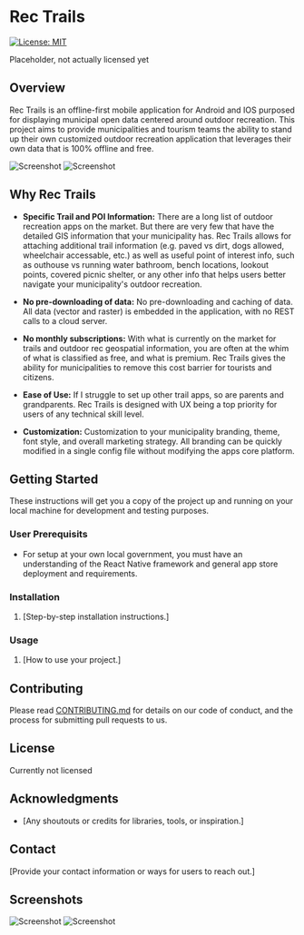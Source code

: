 # Rec Trails

[![License: MIT](https://img.shields.io/badge/License-MIT-yellow.svg)](https://opensource.org/licenses/MIT)

Placeholder, not actually licensed yet

## Overview

Rec Trails is an offline-first mobile application for Android and IOS purposed for displaying municipal open data centered around outdoor recreation.
This project aims to provide municipalities and tourism teams the ability to stand up their own customized outdoor recreation application that leverages their own data that is 100% offline and free. 

![Screenshot](screenshots/screenshot1.png)
![Screenshot](screenshots/screenshot2.png)

## Why Rec Trails

- **Specific Trail and POI Information:** There are a long list of outdoor recreation apps on the market. But there are very few that have the detailed GIS information that your municipality has. Rec Trails allows for attaching additional trail information (e.g. paved vs dirt, dogs allowed, wheelchair accessable, etc.) as well as useful point of interest
  info, such as outhouse vs running water bathroom, bench locations, lookout points, covered picnic shelter, or any other info that helps users better navigate your municipality's outdoor recreation. 
  
- **No pre-downloading of data:** No pre-downloading and caching of data. All data (vector and raster) is embedded in the application, with no REST calls to a cloud server.
  
- **No monthly subscriptions:** With what is currently on the market for trails and outdoor rec geospatial information, you are often at the whim of what is classified as free, and what is premium. Rec Trails gives the ability for municipalities to remove this cost barrier for tourists and citizens.
  
- **Ease of Use:** If I struggle to set up other trail apps, so are parents and grandparents. Rec Trails is designed with UX being a top priority for users of any technical skill level.
  
-  **Customization:** Customization to your municipality branding, theme, font style, and overall marketing strategy. All branding can be quickly modified in a single config file without modifying the apps core platform. 


## Getting Started

These instructions will get you a copy of the project up and running on your local machine for development and testing purposes.

### User Prerequisits

- For setup at your own local government, you must have an understanding of the React Native framework and general app store deployment and requirements. 
  
### Installation

1. [Step-by-step installation instructions.]

### Usage

1. [How to use your project.]

## Contributing

Please read [CONTRIBUTING.md](CONTRIBUTING.md) for details on our code of conduct, and the process for submitting pull requests to us.

## License

Currently not licensed

## Acknowledgments

- [Any shoutouts or credits for libraries, tools, or inspiration.]

## Contact

[Provide your contact information or ways for users to reach out.]

## Screenshots

![Screenshot](screenshots/screenshot3.png)
![Screenshot](screenshots/screenshot4.png)
